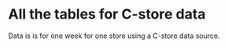 # All the tables for C-store data

Data is is for one week for one store using a C-store data source.

